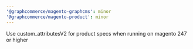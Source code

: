 ```yaml
---
'@graphcommerce/magento-graphcms': minor
'@graphcommerce/magento-product': minor
---
```


Use custom_attributesV2 for product specs when running on magento 247 or higher
